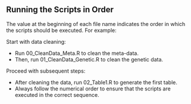 ## Running the Scripts in Order

The value at the beginning of each file name indicates the order in which the scripts should be executed. For example:

Start with data cleaning:

- Run 00_CleanData_Meta.R to clean the meta-data.
- Then, run 01_CleanData_Genetic.R to clean the genetic data.

Proceed with subsequent steps:
- After cleaning the data, run 02_Table1.R to generate the first table.
- Always follow the numerical order to ensure that the scripts are executed in the correct sequence.
